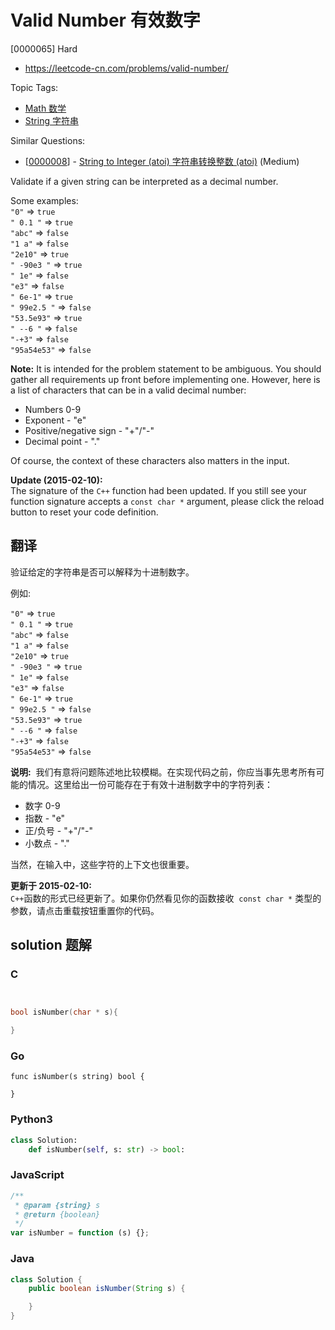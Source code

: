 # Valid Number 有效数字

[0000065] Hard

- https://leetcode-cn.com/problems/valid-number/

Topic Tags:

- [Math 数学](https://leetcode-cn.com/tag/math/)
- [String 字符串](https://leetcode-cn.com/tag/string/)

Similar Questions:

- [[0000008](https://leetcode-cn.com/problems/string-to-integer-atoi/)] - [String to Integer (atoi) 字符串转换整数 (atoi)](./0000008.string-to-integer-atoi.md) (Medium)

Validate if a given string can be interpreted as a decimal number.

Some examples:  
`"0"` => `true`  
`" 0.1 "` => `true`  
`"abc"` => `false`  
`"1 a"` => `false`  
`"2e10"` => `true`  
`" -90e3 "` => `true`  
`" 1e"` => `false`  
`"e3"` => `false`  
`" 6e-1"` => `true`  
`" 99e2.5 "` => `false`  
`"53.5e93"` => `true`  
`" --6 "` => `false`  
`"-+3"` => `false`  
`"95a54e53"` => `false`

**Note:** It is intended for the problem statement to be ambiguous. You should gather all requirements up front before implementing one. However, here is a list of characters that can be in a valid decimal number:

- Numbers 0-9
- Exponent - "e"
- Positive/negative sign - "+"/"-"
- Decimal point - "."

Of course, the context of these characters also matters in the input.

**Update (2015-02-10):**  
The signature of the `C++` function had been updated. If you still see your function signature accepts a `const char *` argument, please click the reload button to reset your code definition.

## 翻译

验证给定的字符串是否可以解释为十进制数字。

例如:

`"0"` => `true`  
`" 0.1 "` => `true`  
`"abc"` => `false`  
`"1 a"` => `false`  
`"2e10"` => `true`  
`" -90e3 "` => `true`  
`" 1e"` => `false`  
`"e3"` => `false`  
`" 6e-1"` => `true`  
`" 99e2.5 "` => `false`  
`"53.5e93"` => `true`  
`" --6 "` => `false`  
`"-+3"` => `false`  
`"95a54e53"` => `false`

**说明:**  我们有意将问题陈述地比较模糊。在实现代码之前，你应当事先思考所有可能的情况。这里给出一份可能存在于有效十进制数字中的字符列表：

- 数字 0-9
- 指数 - "e"
- 正/负号 - "+"/"-"
- 小数点 - "."

当然，在输入中，这些字符的上下文也很重要。

**更新于 2015-02-10:**  
`C++`函数的形式已经更新了。如果你仍然看见你的函数接收  `const char *` 类型的参数，请点击重载按钮重置你的代码。

## solution 题解

### C

```c


bool isNumber(char * s){

}


```

### Go

```golang
func isNumber(s string) bool {

}
```

### Python3

```python
class Solution:
    def isNumber(self, s: str) -> bool:
```

### JavaScript

```javascript
/**
 * @param {string} s
 * @return {boolean}
 */
var isNumber = function (s) {};
```

### Java

```java
class Solution {
    public boolean isNumber(String s) {

    }
}
```
